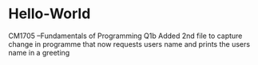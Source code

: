 # Hello-World
CM1705 –Fundamentals of Programming Q1b
Added 2nd file to capture change in programme that now requests users name and prints the users name in a greeting
